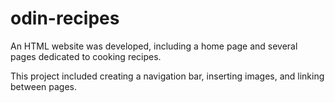 # odin-recipes
An HTML website was developed, including a home page and several pages dedicated to cooking recipes.

This project included creating a navigation bar, inserting images, and linking between pages.
